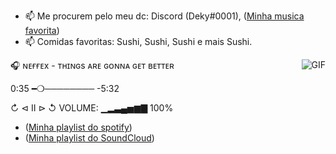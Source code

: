 
- 📫 Me procurem pelo meu dc: Discord (Deky#0001), ([Minha musica favorita](https://www.youtube.com/watch?v=woNrNfFVsKc&ab_channel=NoCopyrightSounds))
- 📫 Comidas favoritas: Sushi, Sushi, Sushi e mais Sushi.

<img align="right" alt="GIF" src="https://i.redd.it/aym1gqxv0eo71.gif" />

🎧 ɴᴇғғᴇx - ᴛʜɪɴɢs ᴀʀᴇ ɢᴏɴɴᴀ ɢᴇᴛ ʙᴇᴛᴛᴇʀ

0:35 ━❍──────── -5:32

↻     ⊲  Ⅱ  ⊳     ↺
VOLUME: ▁▂▃▄▅▆▇ 100%

- ([Minha playlist do spotify](https://open.spotify.com/user/31rixvqa36wivjxrxbh3exixi7vy))
- ([Minha playlist do SoundCloud](https://soundcloud.com/user-981597680-906168883))
